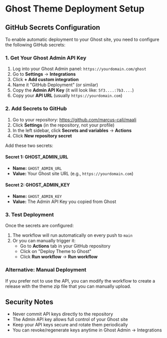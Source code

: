 # Ghost Theme Deployment Setup

## GitHub Secrets Configuration

To enable automatic deployment to your Ghost site, you need to configure the following GitHub secrets:

### 1. Get Your Ghost Admin API Key

1. Log into your Ghost Admin panel: `https://yourdomain.com/ghost`
2. Go to **Settings** → **Integrations**
3. Click **+ Add custom integration**
4. Name it "GitHub Deployment" (or similar)
5. Copy the **Admin API Key** (it will look like: `5f3....:7b3....`)
6. Copy your **API URL** (usually `https://yourdomain.com`)

### 2. Add Secrets to GitHub

1. Go to your repository: https://github.com/marcus-cali/maali
2. Click **Settings** (in the repository, not your profile)
3. In the left sidebar, click **Secrets and variables** → **Actions**
4. Click **New repository secret**

Add these two secrets:

#### Secret 1: GHOST_ADMIN_URL
- **Name:** `GHOST_ADMIN_URL`
- **Value:** Your Ghost site URL (e.g., `https://yourdomain.com`)

#### Secret 2: GHOST_ADMIN_KEY
- **Name:** `GHOST_ADMIN_KEY`
- **Value:** The Admin API Key you copied from Ghost

### 3. Test Deployment

Once the secrets are configured:
1. The workflow will run automatically on every push to `main`
2. Or you can manually trigger it:
   - Go to **Actions** tab in your GitHub repository
   - Click on "Deploy Theme to Ghost"
   - Click **Run workflow** → **Run workflow**

### Alternative: Manual Deployment

If you prefer not to use the API, you can modify the workflow to create a release with the theme zip file that you can manually upload.

## Security Notes

- Never commit API keys directly to the repository
- The Admin API key allows full control of your Ghost site
- Keep your API keys secure and rotate them periodically
- You can revoke/regenerate keys anytime in Ghost Admin → Integrations